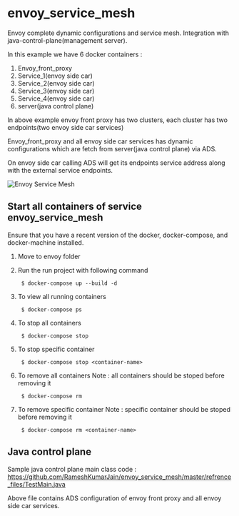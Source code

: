 # envoy_service_mesh
Envoy complete dynamic configurations and service mesh. Integration with java-control-plane(management server).

In this example we have 6 docker containers :
1. Envoy_front_proxy
2. Service_1(envoy side car)
3. Service_2(envoy side car)
4. Service_3(envoy side car)
5. Service_4(envoy side car)
6. server(java control plane)

In above example envoy front proxy has two clusters, each cluster has two endpoints(two envoy side car services)

Envoy_front_proxy and all envoy side car services has dynamic configurations which are fetch from server(java control plane) via ADS.

On envoy side car calling ADS will get its endpoints service address along with the external service endpoints.

![Envoy Service Mesh](Envoy_Service_Mesh.png)


Start all containers of service envoy_service_mesh
----

Ensure that you have a recent version of the docker, docker-compose, and docker-machine installed.

1. Move to envoy folder

2. Run the run project with following command

        $ docker-compose up --build -d

3. To view all running containers

        $ docker-compose ps

4. To stop all containers

        $ docker-compose stop

5. To stop specific container

        $ docker-compose stop <container-name>

6. To remove all containers
  Note : all containers should be stoped before removing it

        $ docker-compose rm

7. To remove specific container
  Note : specific container should be stoped before removing it

        $ docker-compose rm <container-name>

Java control plane
------
Sample java control plane main class code :
https://github.com/RameshKumarJain/envoy_service_mesh/master/refrence_files/TestMain.java

Above file contains ADS configuration of envoy front proxy and all envoy side car services. 
